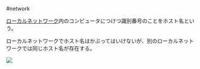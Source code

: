 #network 

[ローカルネットワーク](ローカルネットワーク(LAN).md)内のコンピュータにつけつ識別番号のことをホスト名という。

ローカルネットワークでホスト名はかぶってはいけないが、別のローカルネットワークでは同じホスト名が存在する。

![](ホスト名.png)